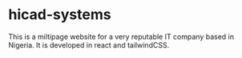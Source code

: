 # hicad-systems

This is a miltipage website for a very reputable IT company based in Nigeria. It is developed in react and tailwindCSS.
